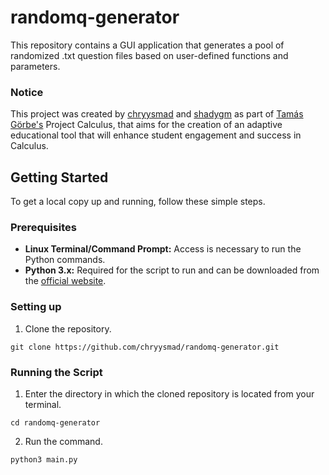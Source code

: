 # randomq-generator
This repository contains a GUI application that generates a pool of randomized .txt question files based on user-defined functions and parameters. 

### Notice 
This project was created by [chryysmad](https://github.com/chryysmad) and [shadygm](https://github.com/shadygm) as part of [Tamás Görbe's](https://www.rug.nl/staff/t.f.gorbe/?lang=en) Project Calculus, that aims for the creation of an adaptive educational tool that will enhance student engagement and success in Calculus.

## Getting Started 
To get a local copy up and running, follow these simple steps.

### Prerequisites
* **Linux Terminal/Command Prompt:** Access is necessary to run the Python commands.
* **Python 3.x:** Required for the script to run and can be downloaded from the [official website](https://www.python.org/downloads/).


### Setting up 
1. Clone the repository.
```
git clone https://github.com/chryysmad/randomq-generator.git
```

### Running the Script
1. Enter the directory in which the cloned repository is located from your terminal.
```
cd randomq-generator
``` 
2. Run the command.
```
python3 main.py 
```